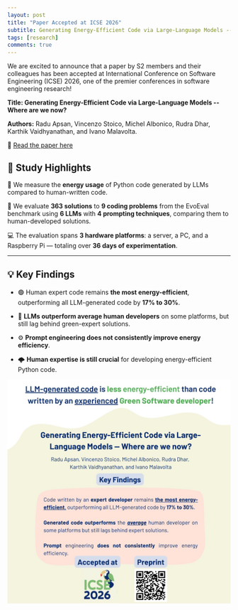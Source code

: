 ```yaml
---
layout: post
title: "Paper Accepted at ICSE 2026"
subtitle: Generating Energy-Efficient Code via Large-Language Models -- Where are we now?
tags: [research]
comments: true
---
```



We are excited to announce that a paper by S2 members and their colleagues has been accepted at International Conference on Software Engineering (ICSE) 2026, one of the premier conferences in software engineering research!

**Title: Generating Energy-Efficient Code via Large-Language Models -- Where are we now?**

**Authors:**
Radu Apsan, Vincenzo Stoico, Michel Albonico, Rudra Dhar, Karthik Vaidhyanathan, and Ivano Malavolta.

🔗 [Read the paper here](https://arxiv.org/abs/2509.10099)


## 🔬 Study Highlights

🐍 We measure the **energy usage** of Python code generated by LLMs compared to human-written code.  

🤖 We evaluate **363 solutions** to **9 coding problems** from the EvoEval benchmark using **6 LLMs** with **4 prompting techniques**, comparing them to human-developed solutions.  

💻 The evaluation spans **3 hardware platforms**: a server, a PC, and a Raspberry Pi — totaling over **36 days of experimentation**.  

---

## 💡 Key Findings

- 🟢 Human expert code remains **the most energy-efficient**, outperforming all LLM-generated code by **17% to 30%**.  

- 🤖 **LLMs outperform average human developers** on some platforms, but still lag behind green-expert solutions.  

- ⚙️ **Prompt engineering does not consistently improve energy efficiency**. 

- 🌩️ **Human expertise is still crucial** for developing energy-efficient Python code.  




![Generating Energy-Efficient Code via Large-Language Models](/files/posts/icse-paper-green-lab-2026.jpeg)


